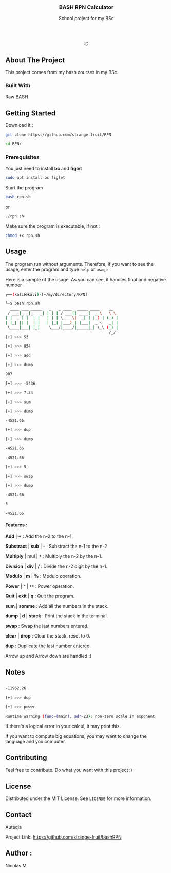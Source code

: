   
  

<div align="center">

  

<h3 align="center">BASH RPN Calculator</h3>

  

<p align="center">

School project for my BSc

<br />

<br />

:D

</p>

</div>

  
  
  

## About The Project

  
  

This project comes from my bash courses in my BSc.

  

### Built With

  

Raw BASH

  

## Getting Started

  

Download it :

  

```bash
git clone https://github.com/strange-fruit/RPN
```

  

```bash
cd RPN/
```

### Prerequisites


You just need to install **bc** and **figlet**

```bash
sudo apt install bc figlet
```

  

Start the program

```bash
bash rpn.sh
```

or

```bash
./rpn.sh
```

  

Make sure the program is executable, if not :

```bash
chmod +x rpn.sh
```

## Usage

  
The program run without arguments. Therefore, if you want to see the usage, enter the program and type `help` or `usage`
  
Here is a sample of the usage. As you can see, it handles float and negative number
 

```bash
┌──(kali㉿kali)-[~/my/directory/RPN]

└─$ bash rpn.sh
  ____ ___ _____   _   _ ____  _____ ____    __  
 / ___|_ _|_   _| | | | / ___|| ____|  _ \   \ \ 
| |  _ | |  | |   | | | \___ \|  _| | |_) | (_) |
| |_| || |  | |   | |_| |___) | |___|  _ <   _| |
 \____|___| |_|    \___/|____/|_____|_| \_\ (_) |
                                             /_/ 
[+] >>> 53

[+] >>> 854

[+] >>> add

[+] >>> dump

907

[+] >>> -5436

[+] >>> 7.34

[+] >>> sum

[+] >>> dump

-4521.66

[+] >>> dup

[+] >>> dump

-4521.66

-4521.66

[+] >>> 5

[+] >>> swap

[+] >>> dump

-4521.66

5

-4521.66
```

#### Features :

  

**Add** | **+** : Add the n-2 to the n-1.

  

**Substract** | **sub** | **-** : Substract the n-1 to the n-2

  

**Multiply** | mul | **`*`** : Multiply the n-2 by the n-1.

  

**Division** | **div** | **/** : Divide the n-2 digit by the n-1.

  

**Modulo** | **m** | **%** : Modulo operation.

  

**Power** | **^** | **``**``** : Power operation.

  

**Quit** | **exit** | **q** : Quit the program.

  

**sum** | **somme** : Add all the numbers in the stack.

  

**dump** | **d** | **stack** : Print the stack in the terminal.

  

**swap** : Swap the last numbers entered.

  

**clear** | **drop** : Clear the stack, reset to 0.

  

**dup** : Duplicate the last number entered.

  
  

Arrow up and Arrow down are handled :)

  
  

## Notes

  

```bash

-11962.26

[+] >>> dup

[+] >>> power

Runtime warning (func=(main), adr=23): non-zero scale in exponent

```

If there's a logical error in your calcul, it may print this.

  

If you want to compute big equations, you may want to change the language and you computer.

  
  

## Contributing

  

Feel free to contribute. Do what you want with this project :)

  
  

## License

  

Distributed under the MIT License. See `LICENSE` for more information.

  
  

## Contact

  

Autéqia

  

Project Link: https://github.com/strange-fruit/bashRPN

  
  

## Author :

  

Nicolas M